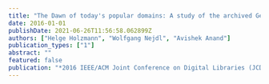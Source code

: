 ```yaml
---
title: "The Dawn of today's popular domains: A study of the archived German Web over 18 years"
date: 2016-01-01
publishDate: 2021-06-26T11:56:58.062899Z
authors: ["Helge Holzmann", "Wolfgang Nejdl", "Avishek Anand"]
publication_types: ["1"]
abstract: ""
featured: false
publication: "*2016 IEEE/ACM Joint Conference on Digital Libraries (JCDL)*"
---
```


